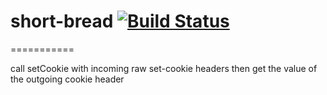 short-bread [![Build Status](https://travis-ci.org/chevett/oven.png)](https://travis-ci.org/chevett/oven)
=========
===========

call setCookie with incoming raw set-cookie headers then get the value of the outgoing cookie header 

